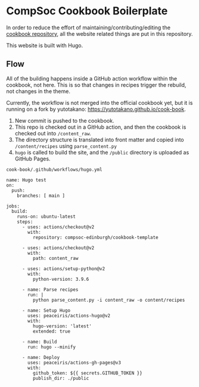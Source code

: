 # CompSoc Cookbook Boilerplate

In order to reduce the effort of maintaining/contributing/editing the [cookbook repository](https://github.com/compsoc-edinburgh/cook-book), all the website related things are put in this repository.

This website is built with Hugo.

## Flow

All of the building happens inside a GitHub action workflow within the cookbook, not here. This is so that changes in recipes trigger the rebuild, not changes in the theme.

Currently, the workflow is not merged into the official cookbook yet, but it is running on a fork by yutotakano: https://yutotakano.github.io/cook-book.

1. New commit is pushed to the cookbook.
2. This repo is checked out in a GitHub action, and then the cookbook is checked out into `/content_raw`.
3. The directory structure is translated into front matter and copied into `/content/recipes` using `parse_content.py`
4. `hugo` is called to build the site, and the `/public` directory is uploaded as GitHub Pages.

`cook-book/.github/workflows/hugo.yml`
```
name: Hugo test
on:
  push:
    branches: [ main ]

jobs:
  build:
    runs-on: ubuntu-latest
    steps:
      - uses: actions/checkout@v2
        with:
          repository: compsoc-edinburgh/cookbook-template

      - uses: actions/checkout@v2
        with:
          path: content_raw

      - uses: actions/setup-python@v2
        with:
          python-version: 3.9.6

      - name: Parse recipes
        run: |
          python parse_content.py -i content_raw -o content/recipes

      - name: Setup Hugo
        uses: peaceiris/actions-hugo@v2
        with:
          hugo-version: 'latest'
          extended: true

      - name: Build
        run: hugo --minify

      - name: Deploy
        uses: peaceiris/actions-gh-pages@v3
        with:
          github_token: ${{ secrets.GITHUB_TOKEN }}
          publish_dir: ./public
```
